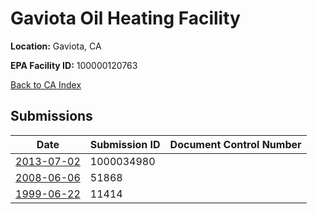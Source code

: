 # Gaviota Oil Heating Facility

**Location:** Gaviota, CA

**EPA Facility ID:** 100000120763

[Back to CA Index](../../index.md)

## Submissions

| Date | Submission ID | Document Control Number |
|------|--------------|-------------------------|
| [2013-07-02](submissions/1000034980.md) | 1000034980 |  |
| [2008-06-06](submissions/51868.md) | 51868 |  |
| [1999-06-22](submissions/11414.md) | 11414 |  |
